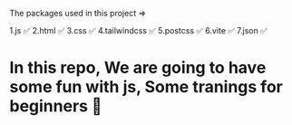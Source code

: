 The packages used in this project =>

1.js ✅
2.html ✅
3.css ✅
4.tailwindcss ✅
5.postcss ✅
6.vite ✅
7.json ✅

# In this repo, We are going to have some fun with js, Some tranings for beginners 🎉
